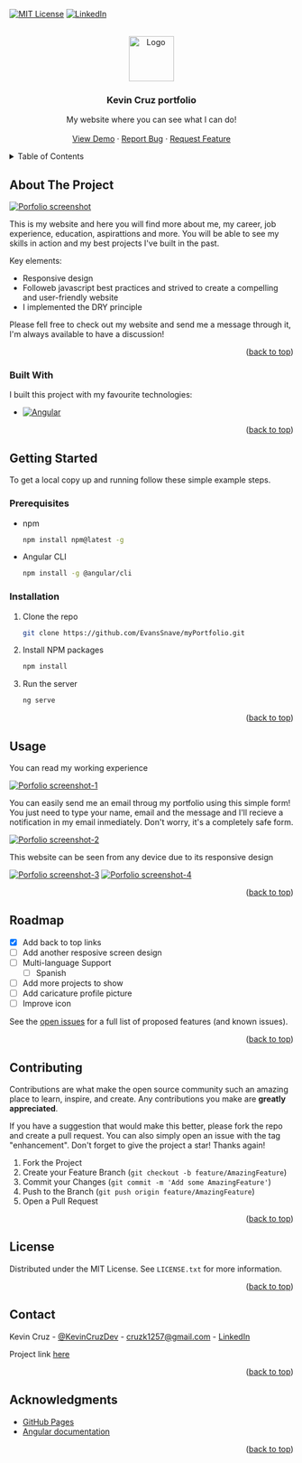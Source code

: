<!-- Improved compatibility of back to top link: See: https://github.com/othneildrew/Best-README-Template/pull/73 -->
<a name="readme-top"></a>

[![MIT License][license-shield]][license-url]
[![LinkedIn][linkedin-shield]][linkedin-url]

<!-- PROJECT LOGO -->
<br />
<div align="center">
  <a href="https://github.com/EvansSnave/myPortfolio">
    <img src="/src/assets/images/icons/kevin-logo.png" alt="Logo" width="80" height="80">
  </a>

  <h3 align="center">Kevin Cruz portfolio</h3>

  <p align="center">
    My website where you can see what I can do!
    <br />
    <br />
    <a href="https://kevincruz.onrender.com/">View Demo</a>
    ·
    <a href="https://github.com/EvansSnave/myPortfolio/issues/new?labels=bug&template=bug-report---.md">Report Bug</a>
    ·
    <a href="https://github.com/EvansSnave/myPortfolio/issues/new?labels=enhancement&template=feature-request---.md">Request Feature</a>
  </p>
</div>



<!-- TABLE OF CONTENTS -->
<details>
  <summary>Table of Contents</summary>
  <ol>
    <li>
      <a href="#about-the-project">About The Project</a>
      <ul>
        <li><a href="#built-with">Built With</a></li>
      </ul>
    </li>
    <li>
      <a href="#getting-started">Getting Started</a>
      <ul>
        <li><a href="#prerequisites">Prerequisites</a></li>
        <li><a href="#installation">Installation</a></li>
      </ul>
    </li>
    <li><a href="#usage">Usage</a></li>
    <li><a href="#roadmap">Roadmap</a></li>
    <li><a href="#contributing">Contributing</a></li>
    <li><a href="#license">License</a></li>
    <li><a href="#contact">Contact</a></li>
    <li><a href="#acknowledgments">Acknowledgments</a></li>
  </ol>
</details>



<!-- ABOUT THE PROJECT -->
## About The Project

[![Porfolio screenshot][product-screenshot]](https://example.com)

This is my website and here you will find more about me, my career, job experience, education, aspirattions and more. You will be able to see my skills in action and my best projects I've built in the past.

Key elements:
* Responsive design
* Followeb javascript best practices and strived to create a compelling and user-friendly website
* I implemented the DRY principle

Please fell free to check out my website and send me a message through it, I'm always available to have a discussion! 

<p align="right">(<a href="#readme-top">back to top</a>)</p>



### Built With

I built this project with my favourite technologies:

* [![Angular][Angular.io]][Angular-url]

<p align="right">(<a href="#readme-top">back to top</a>)</p>



<!-- GETTING STARTED -->
## Getting Started

To get a local copy up and running follow these simple example steps.

### Prerequisites

* npm
  ```sh
  npm install npm@latest -g
  ```
* Angular CLI
  ```sh
  npm install -g @angular/cli
  ```

### Installation

1. Clone the repo
   ```sh
   git clone https://github.com/EvansSnave/myPortfolio.git
   ```
2. Install NPM packages
   ```sh
   npm install
   ```
3. Run the server
   ```sh
   ng serve
   ```

<p align="right">(<a href="#readme-top">back to top</a>)</p>



<!-- USAGE EXAMPLES -->
## Usage

You can read my working experience

[![Porfolio screenshot-1][product-screenshot-1]](https://kevincruz.onrender.com/)

You can easily send me an email throug my portfolio using this simple form! You just need to type your name, email and the message and I'll recieve a notification in my email inmediately. Don't worry, it's a completely safe form.

[![Porfolio screenshot-2][product-screenshot-2]](https://kevincruz.onrender.com/)

This website can be seen from any device due to its responsive design

[![Porfolio screenshot-3][product-screenshot-3]](https://kevincruz.onrender.com/)
[![Porfolio screenshot-4][product-screenshot-4]](https://kevincruz.onrender.com/)

<p align="right">(<a href="#readme-top">back to top</a>)</p>



<!-- ROADMAP -->
## Roadmap

- [x] Add back to top links
- [ ] Add another resposive screen design
- [ ] Multi-language Support
    - [ ] Spanish
- [ ] Add more projects to show
- [ ] Add caricature profile picture
- [ ] Improve icon

See the [open issues](https://github.com/EvansSnave/myPortfolio/issues) for a full list of proposed features (and known issues).

<p align="right">(<a href="#readme-top">back to top</a>)</p>



<!-- CONTRIBUTING -->
## Contributing

Contributions are what make the open source community such an amazing place to learn, inspire, and create. Any contributions you make are **greatly appreciated**.

If you have a suggestion that would make this better, please fork the repo and create a pull request. You can also simply open an issue with the tag "enhancement".
Don't forget to give the project a star! Thanks again!

1. Fork the Project
2. Create your Feature Branch (`git checkout -b feature/AmazingFeature`)
3. Commit your Changes (`git commit -m 'Add some AmazingFeature'`)
4. Push to the Branch (`git push origin feature/AmazingFeature`)
5. Open a Pull Request

<p align="right">(<a href="#readme-top">back to top</a>)</p>



<!-- LICENSE -->
## License

Distributed under the MIT License. See `LICENSE.txt` for more information.

<p align="right">(<a href="#readme-top">back to top</a>)</p>



<!-- CONTACT -->
## Contact

Kevin Cruz - [@KevinCruzDev](https://twitter.com/KevinCruzDev) - cruzk1257@gmail.com - [LinkedIn](https://www.linkedin.com/in/kevin-cruz-developer/)

Project link [here](https://github.com/your_username/repo_name)

<p align="right">(<a href="#readme-top">back to top</a>)</p>



<!-- ACKNOWLEDGMENTS -->
## Acknowledgments

* [GitHub Pages](https://pages.github.com)
* [Angular documentation](https://angular.io/docs)

<p align="right">(<a href="#readme-top">back to top</a>)</p>



<!-- MARKDOWN LINKS & IMAGES -->
<!-- https://www.markdownguide.org/basic-syntax/#reference-style-links -->
[contributors-shield]: https://img.shields.io/github/contributors/othneildrew/Best-README-Template.svg?style=for-the-badge
[contributors-url]: https://github.com/othneildrew/Best-README-Template/graphs/contributors
[forks-shield]: https://img.shields.io/github/forks/othneildrew/Best-README-Template.svg?style=for-the-badge
[forks-url]: https://github.com/othneildrew/Best-README-Template/network/members
[stars-shield]: https://img.shields.io/github/stars/othneildrew/Best-README-Template.svg?style=for-the-badge
[stars-url]: https://github.com/othneildrew/Best-README-Template/stargazers
[issues-shield]: https://img.shields.io/github/issues/othneildrew/Best-README-Template.svg?style=for-the-badge
[issues-url]: https://github.com/othneildrew/Best-README-Template/issues
[license-shield]: https://img.shields.io/github/license/othneildrew/Best-README-Template.svg?style=for-the-badge
[license-url]: https://github.com/EvansSnave/myPortfolio/blob/dev/LICENSE
[linkedin-shield]: https://img.shields.io/badge/-LinkedIn-black.svg?style=for-the-badge&logo=linkedin&colorB=555
[linkedin-url]: https://www.linkedin.com/in/kevin-cruz-developer/
[product-screenshot]: /src/assets/images/portfolio/0.png
[product-screenshot-1]: /src/assets/images/portfolio/1.png
[product-screenshot-2]: /src/assets/images/portfolio/2.png
[product-screenshot-3]: /src/assets/images/portfolio/3.png
[product-screenshot-4]: /src/assets/images/portfolio/4.png
[Next.js]: https://img.shields.io/badge/next.js-000000?style=for-the-badge&logo=nextdotjs&logoColor=white
[Next-url]: https://nextjs.org/
[React.js]: https://img.shields.io/badge/React-20232A?style=for-the-badge&logo=react&logoColor=61DAFB
[React-url]: https://reactjs.org/
[Vue.js]: https://img.shields.io/badge/Vue.js-35495E?style=for-the-badge&logo=vuedotjs&logoColor=4FC08D
[Vue-url]: https://vuejs.org/
[Angular.io]: https://img.shields.io/badge/Angular-DD0031?style=for-the-badge&logo=angular&logoColor=white
[Angular-url]: https://angular.io/
[Svelte.dev]: https://img.shields.io/badge/Svelte-4A4A55?style=for-the-badge&logo=svelte&logoColor=FF3E00
[Svelte-url]: https://svelte.dev/
[Laravel.com]: https://img.shields.io/badge/Laravel-FF2D20?style=for-the-badge&logo=laravel&logoColor=white
[Laravel-url]: https://laravel.com
[Bootstrap.com]: https://img.shields.io/badge/Bootstrap-563D7C?style=for-the-badge&logo=bootstrap&logoColor=white
[Bootstrap-url]: https://getbootstrap.com
[JQuery.com]: https://img.shields.io/badge/jQuery-0769AD?style=for-the-badge&logo=jquery&logoColor=white
[JQuery-url]: https://jquery.com 
